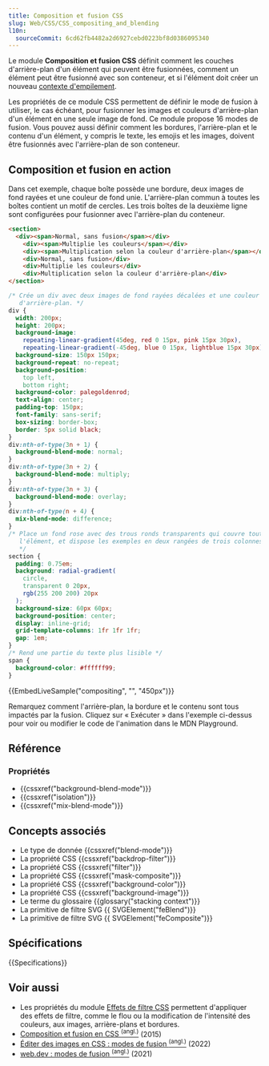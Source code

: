 ```yaml
---
title: Composition et fusion CSS
slug: Web/CSS/CSS_compositing_and_blending
l10n:
  sourceCommit: 6cd62fb4482a2d6927cebd0223bf8d0386095340
---
```


Le module **Composition et fusion CSS** définit comment les couches d'arrière-plan d'un élément qui peuvent être fusionnées, comment un élément peut être fusionné avec son conteneur, et si l'élément doit créer un nouveau [contexte d'empilement](/fr/docs/Web/CSS/CSS_positioned_layout/Stacking_context).

Les propriétés de ce module CSS permettent de définir le mode de fusion à utiliser, le cas échéant, pour fusionner les images et couleurs d'arrière-plan d'un élément en une seule image de fond. Ce module propose 16 modes de fusion. Vous pouvez aussi définir comment les bordures, l'arrière-plan et le contenu d'un élément, y compris le texte, les emojis et les images, doivent être fusionnés avec l'arrière-plan de son conteneur.

## Composition et fusion en action

Dans cet exemple, chaque boîte possède une bordure, deux images de fond rayées et une couleur de fond unie. L'arrière-plan commun à toutes les boîtes contient un motif de cercles. Les trois boîtes de la deuxième ligne sont configurées pour fusionner avec l'arrière-plan du conteneur.

```html hidden live-sample___compositing
<section>
  <div><span>Normal, sans fusion</span></div>
    <div><span>Multiplie les couleurs</span></div>
    <div><span>Multiplication selon la couleur d'arrière-plan</span></div>
    <div>Normal, sans fusion</div>
    <div>Multiplie les couleurs</div>
    <div>Multiplication selon la couleur d'arrière-plan</div>
</section>
```

```css hidden live-sample___compositing
/* Crée un div avec deux images de fond rayées décalées et une couleur
   d'arrière-plan. */
div {
  width: 200px;
  height: 200px;
  background-image:
    repeating-linear-gradient(45deg, red 0 15px, pink 15px 30px),
    repeating-linear-gradient(-45deg, blue 0 15px, lightblue 15px 30px);
  background-size: 150px 150px;
  background-repeat: no-repeat;
  background-position:
    top left,
    bottom right;
  background-color: palegoldenrod;
  text-align: center;
  padding-top: 150px;
  font-family: sans-serif;
  box-sizing: border-box;
  border: 5px solid black;
}
div:nth-of-type(3n + 1) {
  background-blend-mode: normal;
}
div:nth-of-type(3n + 2) {
  background-blend-mode: multiply;
}
div:nth-of-type(3n + 3) {
  background-blend-mode: overlay;
}
div:nth-of-type(n + 4) {
  mix-blend-mode: difference;
}
/* Place un fond rose avec des trous ronds transparents qui couvre tout
   l'élément, et dispose les exemples en deux rangées de trois colonnes chacune
   */
section {
  padding: 0.75em;
  background: radial-gradient(
    circle,
    transparent 0 20px,
    rgb(255 200 200) 20px
  );
  background-size: 60px 60px;
  background-position: center;
  display: inline-grid;
  grid-template-columns: 1fr 1fr 1fr;
  gap: 1em;
}
/* Rend une partie du texte plus lisible */
span {
  background-color: #ffffff99;
}
```

{{EmbedLiveSample("compositing", "", "450px")}}

Remarquez comment l'arrière-plan, la bordure et le contenu sont tous impactés par la fusion.
Cliquez sur «&nbsp;Exécuter&nbsp;» dans l'exemple ci-dessus pour voir ou modifier le code de l'animation dans le MDN Playground.

## Référence

### Propriétés

- {{cssxref("background-blend-mode")}}
- {{cssxref("isolation")}}
- {{cssxref("mix-blend-mode")}}

## Concepts associés

- Le type de donnée {{cssxref("blend-mode")}}
- La propriété CSS {{cssxref("backdrop-filter")}}
- La propriété CSS {{cssxref("filter")}}
- La propriété CSS {{cssxref("mask-composite")}}
- La propriété CSS {{cssxref("background-color")}}
- La propriété CSS {{cssxref("background-image")}}
- Le terme du glossaire {{glossary("stacking context")}}
- La primitive de filtre SVG {{ SVGElement("feBlend")}}
- La primitive de filtre SVG {{ SVGElement("feComposite")}}

## Spécifications

{{Specifications}}

## Voir aussi

- Les propriétés du module [Effets de filtre CSS](/fr/docs/Web/CSS/CSS_filter_effects) permettent d'appliquer des effets de filtre, comme le flou ou la modification de l'intensité des couleurs, aux images, arrière-plans et bordures.
- [Composition et fusion en CSS <sup>(angl.)</sup>](https://www.sarasoueidan.com/blog/compositing-and-blending-in-css/) (2015)
- [Éditer des images en CSS&nbsp;: modes de fusion <sup>(angl.)</sup>](https://webdesign.tutsplus.com/editing-images-in-css-blend-modes--cms-26058t) (2022)
- [web.dev&nbsp;: modes de fusion <sup>(angl.)</sup>](https://web.dev/learn/css/blend-modes) (2021)
